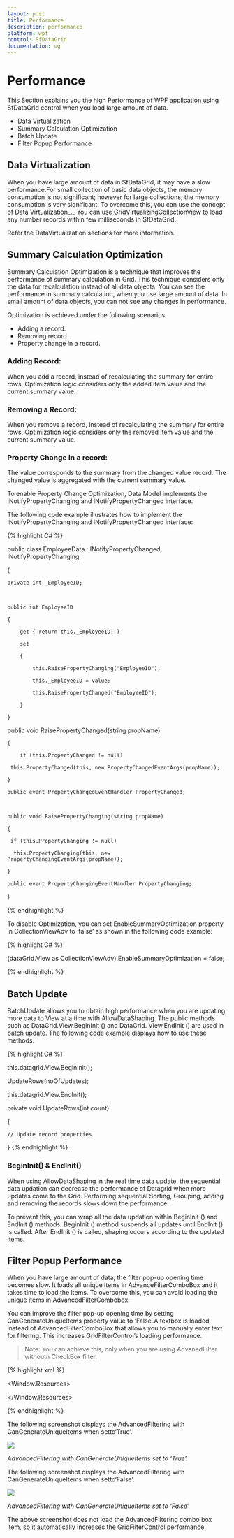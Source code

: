```yaml
---
layout: post
title: Performance
description: performance
platform: wpf
control: SfDataGrid
documentation: ug
---
```


# Performance


This Section explains you the high Performance of WPF application using SfDataGrid control when you load large amount of data. 

* Data Virtualization
* Summary Calculation Optimization
* Batch Update
* Filter Popup Performance

## Data Virtualization


When you have large amount of data in SfDataGrid, it may have a slow performance.For small collection of basic data objects, the memory consumption is not significant; however for large collections, the memory consumption is very significant. To overcome this, you can use the concept of Data Virtualization_._ You can use GridVirtualizingCollectionView to load any number records within few milliseconds in SfDataGrid. 

Refer the DataVirtualization sections for more information.

## Summary Calculation Optimization

Summary Calculation Optimization is a technique that improves the performance of summary calculation in Grid. This technique considers only the data for recalculation instead of all data objects. You can see the performance in summary calculation, when you use large amount of data. In small amount of data objects, you can not see any changes in performance.

Optimization is achieved under the following scenarios:

* Adding a record.
* Removing record.
* Property change in a record.

### Adding Record:

When you add a record, instead of recalculating the summary for entire rows, Optimization logic considers only the added item value and the current summary value.

### Removing a Record:

When you remove a record, instead of recalculating the summary for entire rows, Optimization logic considers only the removed item value and the current summary value.

### Property Change in a record:

The value corresponds to the summary from the changed value record. The changed value is aggregated with the current summary value.

To enable Property Change Optimization, Data Model implements the INotifyPropertyChanging and INotifyPropertyChanged interface.

The following code example illustrates how to implement the INotifyPropertyChanging and INotifyPropertyChanged interface:


{% highlight C# %}



public class EmployeeData : INotifyPropertyChanged, INotifyPropertyChanging

{

    private int _EmployeeID;



    public int EmployeeID

    {

        get { return this._EmployeeID; }

        set

        {

            this.RaisePropertyChanging("EmployeeID");

            this._EmployeeID = value;

            this.RaisePropertyChanged("EmployeeID");

        }

    }

   public void RaisePropertyChanged(string propName)

    {

        if (this.PropertyChanged != null)

     this.PropertyChanged(this, new PropertyChangedEventArgs(propName));

    }

    public event PropertyChangedEventHandler PropertyChanged;



    public void RaisePropertyChanging(string propName)

    {

     if (this.PropertyChanging != null)

      this.PropertyChanging(this, new PropertyChangingEventArgs(propName));

    }

    public event PropertyChangingEventHandler PropertyChanging;

}

{% endhighlight %}



To disable Optimization, you can set EnableSummaryOptimization property in CollectionViewAdv to ‘false’ as shown in the following code example:


{% highlight C# %}



  (dataGrid.View as CollectionViewAdv).EnableSummaryOptimization = false;

{% endhighlight %}

## Batch Update

BatchUpdate allows you to obtain high performance when you are updating more data to View at a time with AllowDataShaping. The public methods such as DataGrid.View.BeginInit () and DataGrid. View.EndInit () are used in batch update. The following code example displays how to use these methods.


{% highlight C# %}



this.datagrid.View.BeginInit();

UpdateRows(noOfUpdates);

this.datagrid.View.EndInit();



private void UpdateRows(int count)

{

    // Update record properties

}
{% endhighlight %}


### BeginInit() & EndInit()

When using AllowDataShaping in the real time data update, the sequential data updation can decrease the performance of Datagrid when more updates come to the Grid. Performing sequential Sorting, Grouping, adding and removing the records slows down the performance. 

To prevent this, you can wrap all the data updation within BeginInit () and EndInit () methods. BeginInit () method suspends all updates until EndInit () is called. After EndInit () is called, shaping occurs according to the updated items.

## Filter Popup Performance

When you have large amount of data, the filter pop-up opening time becomes slow. It loads all unique items in AdvanceFilterComboBox and it takes time to load the items. To overcome this, you can avoid loading the unique items in AdvancedFilterCombobox.

You can improve the filter pop-up opening time by setting CanGenerateUniqueItems property value to ‘False’.A textbox is loaded instead of AdvancedFilterComboBox that allows you to manually enter text for filtering. This increases GridFilterControl’s loading performance.

> Note: You can achieve this, only when you are using AdvanedFilter withoutn CheckBox filter.


{% highlight xml %}





<Window.Resources>

<Style TargetType="syncfusion:GridFilterControl">

       <Setter Property="FilterMode" Value="AdvancedFilter" />

 </Style>

 <Style TargetType="syncfusion:AdvancedFilterControl">

        <Setter Property="CanGenerateUniqueItems" Value="False" />

 </Style>

</Window.Resources>

{% endhighlight %}



The following screenshot displays the AdvancedFiltering with CanGenerateUniqueItems when setto‘True’.

![](Features_images/Features_img174.png)



_AdvancedFiltering with CanGenerateUniqueItems set to ‘True’._

The following screenshot displays the AdvancedFiltering with CanGenerateUniqueItems when setto‘False’.

![](Features_images/Features_img175.png)



_AdvancedFiltering with CanGenerateUniqueItems set to ‘False’_

The above screenshot does not load the AdvancedFiltering combo box item, so it automatically increases the GridFilterControl performance.
